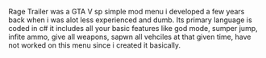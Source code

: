 Rage Trailer was a GTA V sp simple mod menu i developed a few years back when i was alot less experienced and dumb. Its primary language is coded in c# it includes all your basic features like god mode, sumper jump, infite ammo, give all weapons, sapwn all vehciles at that given time, have not worked on this menu since i created it basically. 
